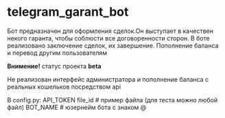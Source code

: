 # telegram_garant_bot
Бот предназначен для оформления сделок.Он выступает в качествен некого гаранта, чтобы соблюсти все договоренности сторон.
В боте реализовано заключение сделок, их завершение. Пополнение баланса и перевод другим пользователям

**Внимение!** статус проекта **beta**

Не реализован интерфейс администратора и пополнение баланса с реальных кошельков посредством api


В config.py: 
API_TOKEN 
file_id # пример файла (для теста можно любой файл)
BOT_NAME # юзернейм бота с знаком @
